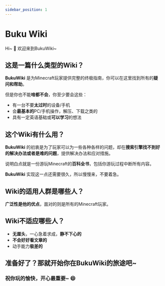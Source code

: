 ```yaml
---
sidebar_position: 1
---
```




# Buku Wiki

Hi~ 👋 欢迎来到BukuWiki~

## 这是一篇什么类型的Wiki？

**BukuWiki** 是为Minecraft玩家提供完整的终极指南，你可以在这里找到所有的**疑问和帮助**。

但是你也不能**啥都不会**，你至少要会这些：

- 有一台不要**太过时**的设备/手机
- 会**最基本的**PC/手机操作，解压、下载之类的
- 具有一定英语基础或**可以学习**的想法

## 这个Wiki有什么用？

**BukuWiki** 的初衷是为了玩家可以为一些各种各样的问题，却在**搜索引擎找不到好的解决办法或者是难的问题**，提供解决办法和应对措施。

说明白点就是一份游玩Minecraft的**百科全书**，包括你游玩过程中断所有内容。

**BukuWiki** 实现这一点还需要很久，所以慢慢来，不要着急。

## Wiki的适用人群是哪些人？

**广泛性是他的优点**，面对的则是所有的Minecraft玩家。

## Wiki不适应哪些人？

- **无厘头**，一心急着求成，**静不下心的**
- **不会好好看文章的**
- 动手能力**极差的**

## 准备好了？那就开始你在BukuWiki的旅途吧~

### 祝你玩的愉快，开心最重要~ 😄

